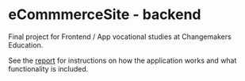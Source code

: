 # eCommmerceSite - backend
Final project for Frontend / App vocational studies at Changemakers Education. 

See the [report](https://cumbersome-snake-070.notion.site/Report-dd41eb4ea9ad403c9ba130e9929ad771?pvs=4&classId=d25bc49d-cf9f-4bf9-8cfa-f22055283046&assignmentId=db0dae0c-c647-4d13-bba1-61dfd530bd4f&submissionId=20c62737-5122-0189-cc2d-06ff320a7c2b) for instructions on how the application works and what functionality is included.  
